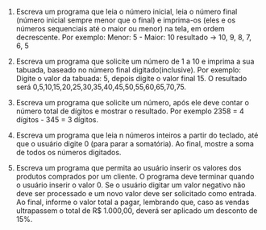 1. Escreva um programa que leia o número inicial, leia o número final (número inicial sempre menor que o final) e imprima-os (eles e os números sequenciais até o maior ou menor) na tela, em ordem decrescente. Por exemplo: Menor: 5 - Maior: 10 resultado -> 10, 9, 8, 7, 6, 5

2. Escreva um programa que solicite um número de 1 a 10 e imprima a sua tabuada, baseado no número final digitado(inclusive). Por exemplo: Digite o valor da tabuada: 5, depois digite o valor final 15. O resultado será 0,5,10,15,20,25,30,35,40,45,50,55,60,65,70,75.

3. Escreva um programa que solicite um número, após ele deve contar o número total de dígitos e mostrar o resultado. Por exemplo 2358 = 4 dígitos - 345 = 3 dígitos.

4. Escreva um programa que leia n números inteiros a partir do teclado, até que o usuário digite 0 (para parar a somatória). Ao final, mostre a soma de todos os números digitados.

5. Escreva um programa que permita ao usuário inserir os valores dos produtos comprados por um cliente. O programa deve terminar quando o usuário inserir o valor 0. Se o usuário digitar um valor negativo não deve ser processado e um novo valor deve ser solicitado como entrada. Ao final, informe o valor total a pagar, lembrando que, caso as vendas ultrapassem o total de R$ 1.000,00, deverá ser aplicado um desconto de 15%.

